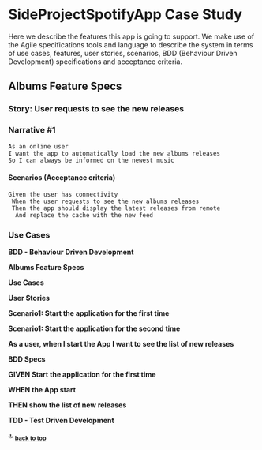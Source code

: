 # SideProjectSpotifyApp Case Study
Here we describe the features this app is going to support. We make use of the Agile specifications tools and language to describe the system in terms of use cases, features, user stories, scenarios, BDD (Behaviour Driven Development) specifications and acceptance criteria.

## **Albums Feature Specs**

### Story: User requests to see the new releases

### Narrative #1

```
As an online user
I want the app to automatically load the new albums releases
So I can always be informed on the newest music
```

#### Scenarios (Acceptance criteria)

```
Given the user has connectivity
 When the user requests to see the new albums releases
 Then the app should display the latest releases from remote
  And replace the cache with the new feed
```

### **Use Cases**









**BDD - Behaviour Driven Development**

**Albums Feature Specs**

**Use Cases**

**User Stories**

**Scenario1: Start the application for the first time**

**Scenario1: Start the application for the second time**

**As a user, when I start the App I want to see the list of new releases**

**BDD Specs**



**GIVEN Start the application for the first time**

**WHEN the App start**

**THEN show the list of new releases**



**TDD - Test Driven Development**







:top: <sub>[**back to top**](#table-of-contents)</sub>

